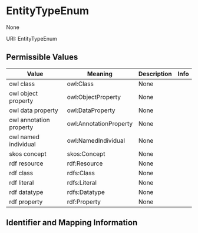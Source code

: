 # EntityTypeEnum

None

URI: EntityTypeEnum

## Permissible Values

| Value | Meaning | Description | Info |
| --- | --- | --- | --- |
| owl class | owl:Class | None | |
| owl object property | owl:ObjectProperty | None | |
| owl data property | owl:DataProperty | None | |
| owl annotation property | owl:AnnotationProperty | None | |
| owl named individual | owl:NamedIndividual | None | |
| skos concept | skos:Concept | None | |
| rdf resource | rdf:Resource | None | |
| rdf class | rdfs:Class | None | |
| rdf literal | rdfs:Literal | None | |
| rdf datatype | rdfs:Datatype | None | |
| rdf property | rdf:Property | None | |


## Identifier and Mapping Information





